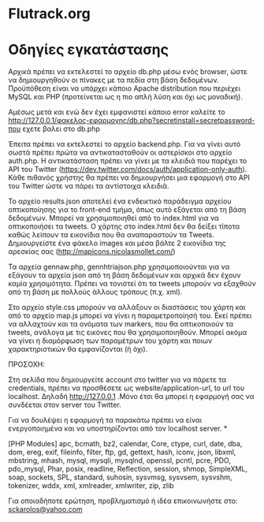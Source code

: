 Flutrack.org
============

Οδηγίες εγκατάστασης
============

Αρχικά πρέπει να εκτελεστεί το αρχείο db.php μέσω ενός browser, ώστε να δημιουργηθούν οι πίνακες με τα πεδία στη βάση δεδομένων. 
Προϋπόθεση είναι να υπάρχει κάποιο Apache distribution που περιέχει MySQL και PHP (προτείνεται ως η πιο απλή λύση και όχι ως μοναδική).

Αμέσως μετά και ενώ δεν έχει εμφανιστεί κάποιο error καλείτε το http://127.0.0.1/φακελος-εφαρμογης/db.php?secretinstall=secretpassword-που εχετε βαλει στο db.php


Έπειτα πρέπει να εκτελεστεί το αρχείο backend.php. Για να γίνει αυτό σωστά πρέπει πρώτα να αντικατασταθούν οι αστερίσκοι στο αρχείο
auth.php. Η αντικατάσταση πρέπει να γίνει με τα κλειδιά που παρέχει το API του Twitter (https://dev.twitter.com/docs/auth/application-only-auth). 
Κάθε πιθανός χρήστης θα πρέπει να δημιουργήσει μια εφαρμογή στο API του Twitter ώστε να πάρει τα αντίστοιχα κλειδιά.


Το αρχείο results.json αποτελεί ένα ενδεικτικό παράδειγμα αρχείου οπτικοποίησης για το front-end τμήμα, όπως αυτό εξάγεται από τη βάση δεδομένων.
Μπορεί να χρησιμοποιηθεί από το index.html για να οπτικοποιήσει τα tweets. Ο χάρτης στο index.html δεν θα δείξει τίποτα καθώς 
λείπουν τα εικονίδια που θα αναπαραστούν τα Tweets. Δημιουργείστε ένα φάκελο images και μέσα βάλτε 2 εικονίδια της αρεσκίας σας (http://mapicons.nicolasmollet.com/) 


Τα αρχεία gennaw.php, gennhtriajson.php χρησιμοποιούνται για να εξάγουν τα αρχεία json από τη βάση δεδομένων και αρχικά δεν έχουν καμία χρησιμότητα.
Πρέπει να τονιστεί ότι τα tweets μπορούν να εξαχθούν από τη βάση με πολλούς άλλους τρόπους (π.χ. xml).

Στο αρχείο style.css μπορούν να αλλάξουν οι διαστάσεις του χάρτη και από το αρχείο map.js μπορεί να γίνει η παραμετροποίησή του. Εκεί πρέπει να αλλαχτούν και τα ονόματα
των markers, που θα οπτικοποιούν τα tweets, ανάλογα με τις εικόνες που θα χρησιμοποιηθούν. Μπορεί ακόμα να γίνει η διαμόρφωση των παραμέτρων
του χάρτη και ποιων χαρακτηριστικών θα εμφανίζονται (ή όχι).

ΠΡΟΣΟΧΗ:

Στη σελίδα που δημιουργείτε account στο twitter για να πάρετε τα credentials, πρέπει να προσθέσετε ως website/application-url, to url του localhost. Δηλαδή http://127.0.0.1 .Μόνο έτσι θα μπορεί η εφαρμογή σας να συνδέεται στον server του Twitter.

Για να δουλέψει η εφαρμογή τα παρακάτω πρέπει να είναι ενεργοποιημένα και να υποστηρίζονται από τον localhost server. *
 
[PHP Modules]
apc,
bcmath,
bz2,
calendar,
Core,
ctype,
curl,
date,
dba,
dom,
ereg,
exif,
fileinfo,
filter,
ftp,
gd,
gettext,
hash,
iconv,
json,
libxml,
mbstring,
mhash,
mysql,
mysqli,
mysqlnd,
openssl,
pcntl,
pcre,
PDO,
pdo_mysql,
Phar,
posix,
readline,
Reflection,
session,
shmop,
SimpleXML,
soap,
sockets,
SPL,
standard,
suhosin,
sysvmsg,
sysvsem,
sysvshm,
tokenizer,
wddx,
xml,
xmlreader,
xmlwriter,
zip,
zlib

Για οποιαδήποτε ερώτηση, προβληματισμό ή ιδέα επικοινωνήστε στο: sckarolos@yahoo.com
